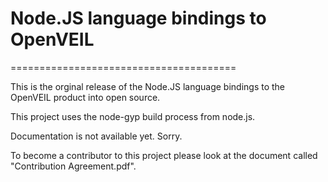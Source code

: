 # Node.JS language bindings to OpenVEIL
=======================================

This is the orginal release of the Node.JS language bindings to the OpenVEIL product into open source.

This project uses the node-gyp build process from node.js.
	
Documentation is not available yet.  Sorry.

To become a contributor to this project please look at the document called
"Contribution Agreement.pdf".